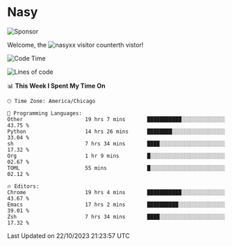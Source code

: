 # Nasy

<!--
<p align="center">
<img height="200" src="https://github-readme-stats.vercel.app/api?username=nasyxx&count_private=true&show_icons=true&theme=dracula&include_all_commits=true"/>
<img height="200" src="https://github-readme-stats.vercel.app/api/top-langs/?username=nasyxx&theme=dracula&hide=html,jupyter+notebook&count_private=true&show_icons=true"/>
</p>

  
----------------
-->

![Sponsor](https://img.shields.io/static/v1.svg?label=Sponsor&message=%E2%9D%A4&logo=GitHub&style=flat&color=pink)
 
Welcome, the ![nasyxx visitor counter](https://count.getloli.com/get/@nasyxx?theme=rule34)th vistor!
 
<!--START_SECTION:waka-->
![Code Time](http://img.shields.io/badge/Code%20Time-3%2C851%20hrs%2029%20mins-blue)

![Lines of code](https://img.shields.io/badge/From%20Hello%20World%20I%27ve%20Written-6.3%20million%20lines%20of%20code-blue)

📊 **This Week I Spent My Time On** 

```text
🕑︎ Time Zone: America/Chicago

💬 Programming Languages: 
Other                    19 hrs 7 mins       ███████████░░░░░░░░░░░░░░   43.75 % 
Python                   14 hrs 26 mins      ████████░░░░░░░░░░░░░░░░░   33.04 % 
sh                       7 hrs 34 mins       ████░░░░░░░░░░░░░░░░░░░░░   17.32 % 
Org                      1 hr 9 mins         █░░░░░░░░░░░░░░░░░░░░░░░░   02.67 % 
TOML                     55 mins             █░░░░░░░░░░░░░░░░░░░░░░░░   02.12 % 

🔥 Editors: 
Chrome                   19 hrs 4 mins       ███████████░░░░░░░░░░░░░░   43.67 % 
Emacs                    17 hrs 2 mins       ██████████░░░░░░░░░░░░░░░   39.01 % 
Zsh                      7 hrs 34 mins       ████░░░░░░░░░░░░░░░░░░░░░   17.32 % 
```


 Last Updated on 22/10/2023 21:23:57 UTC
<!--END_SECTION:waka-->

<!-- ![visitors](https://visitor-badge.laobi.icu/badge?page_id=nasyxx.nasyxx) -->
